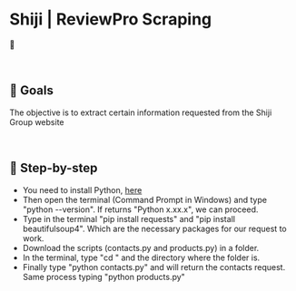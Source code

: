 <h1> Shiji | ReviewPro Scraping </h1>

:rocket:

<br>

## :dart:	Goals

The objective is to extract certain information requested from the Shiji Group website

<br>

## :footprints: Step-by-step

<ul style="list-style-type:disc">
  <li>You need to install Python, <a href='https://www.python.org/downloads/'>here</a></li>
  <li>Then open the terminal (Command Prompt in Windows) and type "python --version". If returns "Python x.xx.x", we can proceed.</li>
  <li>Type in the terminal "pip install requests" and "pip install beautifulsoup4". Which are the necessary packages for our request to work. </li>
  <li>Download the scripts (contacts.py and products.py) in a folder. </li>
  <li>In the terminal, type "cd " and the directory where the folder is. </li>
  <li>Finally type "python contacts.py" and will return the contacts request. Same process typing "python products.py"</li>
</ul>
